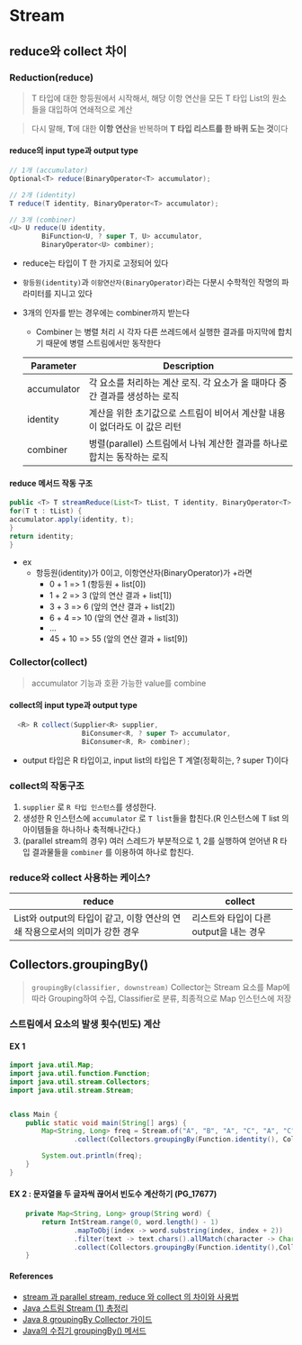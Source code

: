 # Stream
## reduce와 collect 차이
### Reduction(reduce)
> T 타입에 대한 항등원에서 시작해서, 해당 이항 연산을 모든 T 타입 List의 원소들을 대입하여 연쇄적으로 계산

> 다시 말해, **T**에 대한 **이항 연산**을 반복하며 **T 타입 리스트를 한 바퀴 도는 것**이다

#### reduce의 input type과 output type
```java
// 1개 (accumulator)
Optional<T> reduce(BinaryOperator<T> accumulator);

// 2개 (identity)
T reduce(T identity, BinaryOperator<T> accumulator);

// 3개 (combiner)
<U> U reduce(U identity,
        BiFunction<U, ? super T, U> accumulator,
        BinaryOperator<U> combiner);
```
  - reduce는 타입이 T 한 가지로 고정되어 있다
  - `항등원(identity)`과 `이항연산자(BinaryOperator)`라는 다분시 수학적인 작명의 파라미터를 지니고 있다
    <br>
  - 3개의 인자를 받는 경우에는 combiner까지 받는다 
    - Combiner 는 병렬 처리 시 각자 다른 쓰레드에서 실행한 결과를 마지막에 합치기 때문에 병렬 스트림에서만 동작한다
  
    | Parameter | Description|
    |-----------|-----------|
    |accumulator | 각 요소를 처리하는 계산 로직. 각 요소가 올 때마다 중간 결과를 생성하는 로직|
    |identity | 계산을 위한 초기값으로 스트림이 비어서 계산할 내용이 없더라도 이 값은 리턴|
    |combiner | 병렬(parallel) 스트림에서 나눠 계산한 결과를 하나로 합치는 동작하는 로직|
#### reduce 메서드 작동 구조
```java
public <T> T streamReduce(List<T> tList, T identity, BinaryOperator<T> accumulator) {
for(T t : tList) {
accumulator.apply(identity, t);
}
return identity;
}
```
- ex
  - 항등원(identity)가 0이고, 이항연산자(BinaryOperator)가 +라면
    - 0 + 1 => 1 (항등원 + list[0])
    - 1 + 2 => 3 (앞의 연산 결과 + list[1])
    - 3 + 3 => 6 (앞의 연산 결과 + list[2])
    - 6 + 4 => 10 (앞의 연산 결과 + list[3])
    -    ...
    - 45 + 10 => 55 (앞의 연산 결과 + list[9])
### Collector(collect)
> accumulator 기능과 호환 가능한 value를 combine
#### collect의 input type과 output type
```java
  <R> R collect(Supplier<R> supplier,
                  BiConsumer<R, ? super T> accumulator,
                  BiConsumer<R, R> combiner);
```
- output 타입은 R 타입이고, input list의 타입은 T 계열(정확히는, ? super T)이다
### collect의 작동구조
1. `supplier` 로 `R 타입 인스턴스`를 생성한다.
2. 생성한 R 인스턴스에 `accumulator` 로 `T list`들을 합친다.(R 인스턴스에 T list 의 아이템들을 하나하나 축적해나간다.)
3. (parallel stream의 경우) 여러 스레드가 부분적으로 1, 2를 실행하여 얻어낸 R 타입 결과물들을 `combiner` 를 이용하여 하나로 합친다.

### reduce와 collect 사용하는 케이스?
| reduce                                          |collect|
|-------------------------------------------------|-------|
|List와 output의 타입이 같고, 이항 연산의 연쇄 작용으로서의 의미가 강한 경우 |리스트와 타입이 다른 output을 내는 경우|

## Collectors.groupingBy()
>`groupingBy(classifier, downstream)` Collector는 Stream 요소를 Map에 따라 Grouping하여 수집, Classifier로 분류, 최종적으로 Map 인스턴스에 저장
###  스트림에서 요소의 발생 횟수(빈도) 계산
#### EX 1

```java
import java.util.Map;
import java.util.function.Function;
import java.util.stream.Collectors;
import java.util.stream.Stream;


class Main {
    public static void main(String[] args) {
        Map<String, Long> freq = Stream.of("A", "B", "A", "C", "A", "C")
                .collect(Collectors.groupingBy(Function.identity(), Collectors.counting()));

        System.out.println(freq);
    }
}
```
#### EX 2 : 문자열을 두 글자씩 끊어서 빈도수 계산하기 (PG_17677)
```java
    private Map<String, Long> group(String word) {
        return IntStream.range(0, word.length() - 1)
                .mapToObj(index -> word.substring(index, index + 2))
                .filter(text -> text.chars().allMatch(character -> Character.isAlphabetic((char) character)))
                .collect(Collectors.groupingBy(Function.identity(),Collectors.counting()));
    }
```


#### References
- [stream 과 parallel stream, reduce 와 collect 의 차이와 사용법](https://m.blog.naver.com/PostView.naver?isHttpsRedirect=true&blogId=woong17&logNo=221268337085)
- [Java 스트림 Stream (1) 총정리](https://futurecreator.github.io/2018/08/26/java-8-streams/)
- [Java 8 groupingBy Collector 가이드](https://www.baeldung.com/java-groupingby-collector#3-groupingby-with-a-complex-map-key-type)
- [Java의 수집기 groupingBy() 메서드](https://www.techiedelight.com/ko/collectors-groupingby-method-java/)